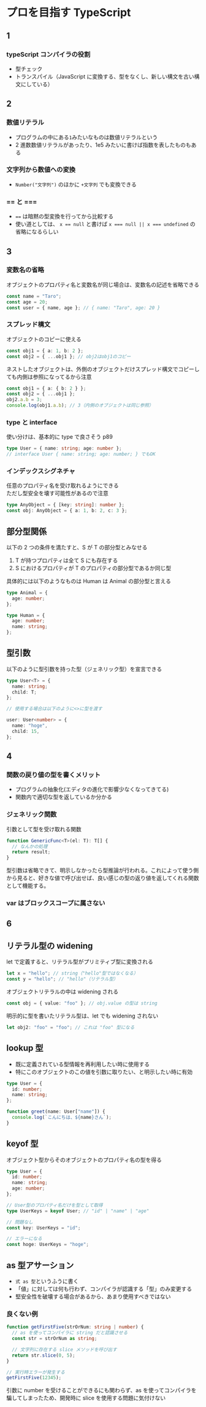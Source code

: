 # プロを目指す TypeScript

## 1

### typeScript コンパイラの役割

- 型チェック
- トランスパイル（JavaScript に変換する、型をなくし、新しい構文を古い構文にしている）

## 2

### 数値リテラル

- プログラムの中にある`1`みたいなものは数値リテラルという
- 2 進数数値リテラルがあったり、1e5 みたいに書けば指数を表したものもある

### 文字列から数値への変換

- `Number("文字列")` のほかに `+文字列` でも変換できる

### == と ===

- `==` は暗黙の型変換を行ってから比較する
- 使い道としては、 `x == null` と書けば `x === null || x === undefined` の省略になるらしい

## 3

### 変数名の省略

オブジェクトのプロパティ名と変数名が同じ場合は、変数名の記述を省略できる

```ts
const name = "Taro";
const age = 20;
const user = { name, age }; // { name: "Taro", age: 20 }
```

### スプレッド構文

オブジェクトのコピーに使える

```ts
const obj1 = { a: 1, b: 2 };
const obj2 = { ...obj1 }; // obj2はobj1のコピー
```

ネストしたオブジェクトは、外側のオブジェクトだけスプレッド構文でコピーしても内側は参照になってるから注意

```ts
const obj1 = { a: { b: 2 } };
const obj2 = { ...obj1 };
obj2.a.b = 3;
console.log(obj1.a.b); // 3（内側のオブジェクトは同じ参照）
```

### type と interface

使い分けは、基本的に type で良さそう p89

```ts
type User = { name: string; age: number };
// interface User { name: string; age: number; } でもOK
```

### インデックスシグネチャ

任意のプロパティ名を受け取れるようにできる  
ただし型安全を壊す可能性があるので注意

```ts
type AnyObject = { [key: string]: number };
const obj: AnyObject = { a: 1, b: 2, c: 3 };
```

## 部分型関係

以下の 2 つの条件を満たすと、S が T の部分型とみなせる

1. T が持つプロパティは全て S にも存在する
2. S におけるプロパティが T のプロパティの部分型であるか同じ型

具体的には以下のようなものは Human は Animal の部分型と言える

```ts
type Animal = {
  age: number;
};

type Human = {
  age: number;
  name: string;
};
```

## 型引数

以下のように型引数を持った型（ジェネリック型）を宣言できる

```ts
type User<T> = {
  name: string;
  child: T;
};

// 使用する場合は以下のように<>に型を渡す

user: User<number> = {
  name: "hoge",
  child: 15,
};
```

## 4

### 関数の戻り値の型を書くメリット

- プログラムの抽象化(エディタの進化で影響少なくなってきてる)
- 関数内で適切な型を返しているか分かる

### ジェネリック関数

引数として型を受け取れる関数

```ts
function GenericFunc<T>(el: T): T[] {
  // なんかの処理
  return result;
}
```

型引数は省略できて、明示しなかったら型推論が行われる。これによって使う側から見ると、好きな値で呼び出せば、良い感じの型の返り値を返してくれる関数として機能する。

### var はブロックスコープに属さない

## 6

## リテラル型の widening

let で定義すると、リテラル型がプリミティブ型に変換される

```ts
let x = "hello"; // string（"hello"型ではなくなる）
const y = "hello"; // "hello"（リテラル型）
```

オブジェクトリテラルの中は widening される

```ts
const obj = { value: "foo" }; // obj.value の型は string
```

明示的に型を書いたリテラル型は、let でも widening されない

```ts
let obj2: "foo" = "foo"; // これは "foo" 型になる
```

## lookup 型

- 既に定義されている型情報を再利用したい時に使用する
- 特にこのオブジェクトのこの値を引数に取りたい、と明示したい時に有効

```ts
type User = {
  id: number;
  name: string;
};

function greet(name: User["name"]) {
  console.log(`こんにちは、${name}さん`);
}
```

## keyof 型

オブジェクト型からそのオブジェクトのプロパティ名の型を得る

```ts
type User = {
  id: number;
  name: string;
  age: number;
};

// User型のプロパティ名だけを型として取得
type UserKeys = keyof User; // "id" | "name" | "age"

// 問題なし
const key: UserKeys = "id";

// エラーになる
const hoge: UserKeys = "hoge";
```

## as 型アサーション

- `式 as 型`というふうに書く
- 「値」に対しては何も行わず、コンパイラが認識する「型」のみ変更する
- 堅安全性を破壊する場合があるから、あまり使用すべきではない

### 良くない例

```ts
function getFirstFive(strOrNum: string | number) {
  // as を使ってコンパイラに string だと認識させる
  const str = strOrNum as string;

  // 文字列に存在する slice メソッドを呼び出す
  return str.slice(0, 5);
}

// 実行時エラーが発生する
getFirstFive(12345);
```

引数に number を受けることができるにも関わらず、as を使ってコンパイラを騙してしまったため、開発時に slice を使用する問題に気付けない

